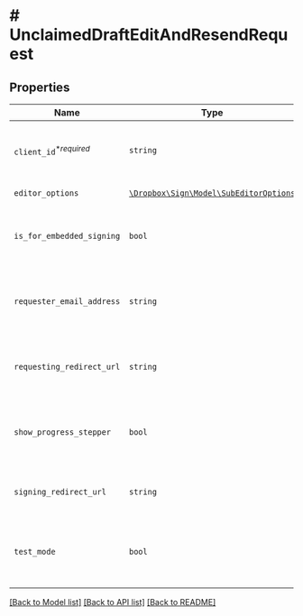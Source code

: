 # # UnclaimedDraftEditAndResendRequest



## Properties

Name | Type | Description | Notes
------------ | ------------- | ------------- | -------------
| `client_id`<sup>*_required_</sup> | ```string``` | REPLACE_ME_WITH_DESCRIPTION_BEGIN Client id of the app used to create the draft. Used to apply the branding and callback url defined for the app. REPLACE_ME_WITH_DESCRIPTION_END |  |
| `editor_options` | [```\Dropbox\Sign\Model\SubEditorOptions```](SubEditorOptions.md) | REPLACE_ME_WITH_DESCRIPTION_BEGIN  REPLACE_ME_WITH_DESCRIPTION_END |  |
| `is_for_embedded_signing` | ```bool``` | REPLACE_ME_WITH_DESCRIPTION_BEGIN The request created from this draft will also be signable in embedded mode if set to &#x60;true&#x60;. REPLACE_ME_WITH_DESCRIPTION_END |  |
| `requester_email_address` | ```string``` | REPLACE_ME_WITH_DESCRIPTION_BEGIN The email address of the user that should be designated as the requester of this draft. If not set, original requester&#39;s email address will be used. REPLACE_ME_WITH_DESCRIPTION_END |  |
| `requesting_redirect_url` | ```string``` | REPLACE_ME_WITH_DESCRIPTION_BEGIN The URL you want signers redirected to after they successfully request a signature. REPLACE_ME_WITH_DESCRIPTION_END |  |
| `show_progress_stepper` | ```bool``` | REPLACE_ME_WITH_DESCRIPTION_BEGIN When only one step remains in the signature request process and this parameter is set to &#x60;false&#x60; then the progress stepper will be hidden. REPLACE_ME_WITH_DESCRIPTION_END |  [default to true] |
| `signing_redirect_url` | ```string``` | REPLACE_ME_WITH_DESCRIPTION_BEGIN The URL you want signers redirected to after they successfully sign. REPLACE_ME_WITH_DESCRIPTION_END |  |
| `test_mode` | ```bool``` | REPLACE_ME_WITH_DESCRIPTION_BEGIN Whether this is a test, the signature request created from this draft will not be legally binding if set to &#x60;true&#x60;. Defaults to &#x60;false&#x60;. REPLACE_ME_WITH_DESCRIPTION_END |  [default to false] |

[[Back to Model list]](../../README.md#models) [[Back to API list]](../../README.md#endpoints) [[Back to README]](../../README.md)
